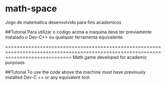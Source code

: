 # math-space
Jogo de matematica desenvolvido para fins academicos

##Tutorial
Para utilizar o codigo acima a maquina deve ter previamente instalado o Dev-C++ ou qualquer ferramenta equivalente.

===================================================================================================================================
Math game developed for academic purposes

##Tutorial
To use the code above the machine must have previously installed Dev-C ++ or any equivalent tool.
